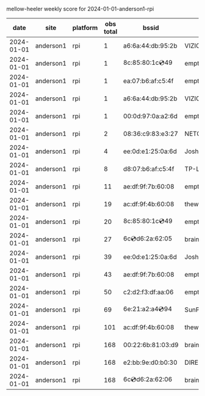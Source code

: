 mellow-heeler weekly score for 2024-01-01-anderson1-rpi

|date|site|platform|obs total|bssid|ssid|
|--|--|--|--|--|--|
|2024-01-01|anderson1|rpi|1|a6:6a:44:db:95:2b|VIZIOCastAudio1577|
|2024-01-01|anderson1|rpi|1|8c:85:80:1c:cd:49|empty_ssid|
|2024-01-01|anderson1|rpi|1|ea:07:b6:af:c5:4f|empty_ssid|
|2024-01-01|anderson1|rpi|1|a6:6a:44:db:95:2b|VIZIOCastAudio7792|
|2024-01-01|anderson1|rpi|1|00:0d:97:0a:a2:6d|empty_ssid|
|2024-01-01|anderson1|rpi|2|08:36:c9:83:e3:27|NETGEAR34|
|2024-01-01|anderson1|rpi|4|ee:0d:e1:25:0a:6d|JoshLily|
|2024-01-01|anderson1|rpi|8|d8:07:b6:af:c5:4f|TP-Link_C54F|
|2024-01-01|anderson1|rpi|11|ae:df:9f:7b:60:08|empty_ssid|
|2024-01-01|anderson1|rpi|19|ac:df:9f:4b:60:08|theweef|
|2024-01-01|anderson1|rpi|20|8c:85:80:1c:cd:49|empty_ssid|
|2024-01-01|anderson1|rpi|27|6c:cd:d6:2a:62:05|braingang2_5GEXT|
|2024-01-01|anderson1|rpi|39|ee:0d:e1:25:0a:6d|JoshLily|
|2024-01-01|anderson1|rpi|43|ae:df:9f:7b:60:08|empty_ssid|
|2024-01-01|anderson1|rpi|50|c2:d2:f3:df:aa:06|empty_ssid|
|2024-01-01|anderson1|rpi|69|6e:21:a2:a4:cd:94|SunPower21450|
|2024-01-01|anderson1|rpi|101|ac:df:9f:4b:60:08|theweef|
|2024-01-01|anderson1|rpi|168|00:22:6b:81:03:d9|braingang2|
|2024-01-01|anderson1|rpi|168|e2:bb:9e:d0:b0:30|DIRECT-9ED03030|
|2024-01-01|anderson1|rpi|168|6c:cd:d6:2a:62:06|braingang2_2GEXT|
